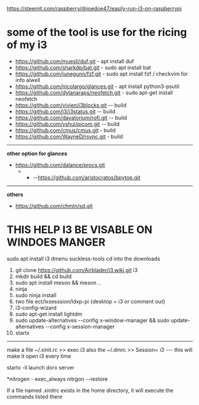 https://steemit.com/raspberry/@joedoe47/easily-run-i3-on-raspberrypi

# some of the tool is use for the ricing of my i3
   * https://github.com/muesli/duf.git -  apt install duf
   * https://github.com/sharkdp/bat.git - sudo apt install bat
   * https://github.com/junegunn/fzf.git - sudo apt install fzf / checkvim for info alwell
   * https://github.com/nicolargo/glances.git - apt install python3-psutil
   * https://github.com/dylanaraps/neofetch.git - sudo apt-get install neofetch
   * https://github.com/vivien/i3blocks.git -- build
   * https://github.com/i3/i3status.git -- build
   * https://github.com/davatorium/rofi.git -- build
   * https://github.com/yshui/picom.git -- build
   * https://github.com/cmus/cmus.git - build
   * https://github.com/WayneD/rsync.git - build
---  
  __other option for glances__
  * https://github.com/dalance/procs.git
      * * --https://github.com/aristocratos/bpytop.git
---
  __others__
  * https://github.com/chmln/sd.git
  
# THIS HELP I3 BE VISABLE ON WINDOES MANGER
sudo apt install i3 dmenu suckless-tools
cd into the downloads

1. git clone https://github.com/Airblader/i3.wiki.git i3
2. mkdir build && cd build
3. sudo apt install meson && meson ..
4. ninja
5. sudo ninja install
6. two file ect/lxsesssion/ldxp-pi {desktop = i3 or comment out}
7. i3-config-wizard
8. sudo apt-get install lightdm
9. sudo update-alternatives --config x-window-manager && sudo update-alternatives --config x-session-manager
10. startx

------

make a file ~/.xinit.rc >> exec i3
also the ~/.dmrc >> Session= i3 --- this will make it open i3 every time

startx -ll launch dorx server



 *nitrogen - exec_always nitrgon --restore

If a file named .xinitrc exists in the home directory, it will execute the commands listed there

